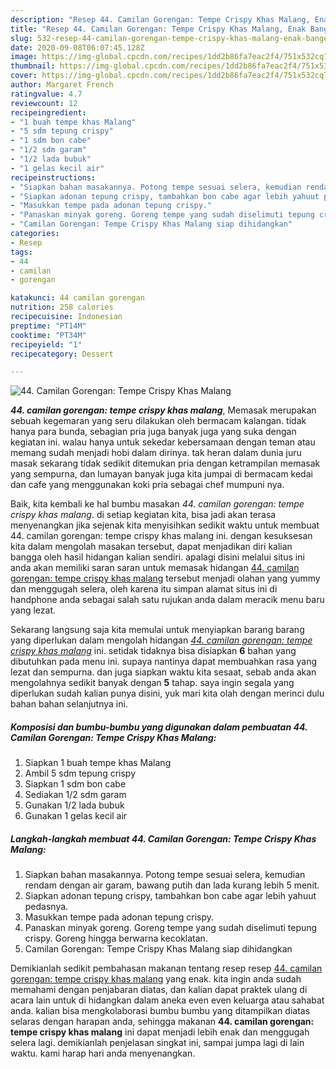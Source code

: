 ```yaml
---
description: "Resep 44. Camilan Gorengan: Tempe Crispy Khas Malang, Enak Banget"
title: "Resep 44. Camilan Gorengan: Tempe Crispy Khas Malang, Enak Banget"
slug: 532-resep-44-camilan-gorengan-tempe-crispy-khas-malang-enak-banget
date: 2020-09-08T06:07:45.128Z
image: https://img-global.cpcdn.com/recipes/1dd2b86fa7eac2f4/751x532cq70/44-camilan-gorengan-tempe-crispy-khas-malang-foto-resep-utama.jpg
thumbnail: https://img-global.cpcdn.com/recipes/1dd2b86fa7eac2f4/751x532cq70/44-camilan-gorengan-tempe-crispy-khas-malang-foto-resep-utama.jpg
cover: https://img-global.cpcdn.com/recipes/1dd2b86fa7eac2f4/751x532cq70/44-camilan-gorengan-tempe-crispy-khas-malang-foto-resep-utama.jpg
author: Margaret French
ratingvalue: 4.7
reviewcount: 12
recipeingredient:
- "1 buah tempe khas Malang"
- "5 sdm tepung crispy"
- "1 sdm bon cabe"
- "1/2 sdm garam"
- "1/2 lada bubuk"
- "1 gelas kecil air"
recipeinstructions:
- "Siapkan bahan masakannya. Potong tempe sesuai selera, kemudian rendam dengan air garam, bawang putih dan lada kurang lebih 5 menit."
- "Siapkan adonan tepung crispy, tambahkan bon cabe agar lebih yahuut pedasnya."
- "Masukkan tempe pada adonan tepung crispy."
- "Panaskan minyak goreng. Goreng tempe yang sudah diselimuti tepung crispy. Goreng hingga berwarna kecoklatan."
- "Camilan Gorengan: Tempe Crispy Khas Malang siap dihidangkan"
categories:
- Resep
tags:
- 44
- camilan
- gorengan

katakunci: 44 camilan gorengan 
nutrition: 258 calories
recipecuisine: Indonesian
preptime: "PT14M"
cooktime: "PT34M"
recipeyield: "1"
recipecategory: Dessert

---
```



![44. Camilan Gorengan: Tempe Crispy Khas Malang](https://img-global.cpcdn.com/recipes/1dd2b86fa7eac2f4/751x532cq70/44-camilan-gorengan-tempe-crispy-khas-malang-foto-resep-utama.jpg)

<b><i>44. camilan gorengan: tempe crispy khas malang</i></b>, Memasak merupakan sebuah kegemaran yang seru dilakukan oleh bermacam kalangan. tidak hanya para bunda, sebagian pria juga banyak juga yang suka dengan kegiatan ini. walau hanya untuk sekedar kebersamaan dengan teman atau memang sudah menjadi hobi dalam dirinya. tak heran dalam dunia juru masak sekarang tidak sedikit ditemukan pria dengan ketrampilan memasak yang sempurna, dan lumayan banyak juga kita jumpai di bermacam kedai dan cafe yang menggunakan koki pria sebagai chef mumpuni nya.

Baik, kita kembali ke hal bumbu masakan <i>44. camilan gorengan: tempe crispy khas malang</i>. di setiap kegiatan kita, bisa jadi akan terasa menyenangkan jika sejenak kita menyisihkan sedikit waktu untuk membuat 44. camilan gorengan: tempe crispy khas malang ini. dengan kesuksesan kita dalam mengolah masakan tersebut, dapat menjadikan diri kalian bangga oleh hasil hidangan kalian sendiri. apalagi disini melalui situs ini anda akan memiliki saran saran untuk memasak hidangan <u>44. camilan gorengan: tempe crispy khas malang</u> tersebut menjadi olahan yang yummy dan menggugah selera, oleh karena itu simpan alamat situs ini di handphone anda sebagai salah satu rujukan anda dalam meracik menu baru yang lezat.




Sekarang langsung saja kita memulai untuk menyiapkan barang barang yang diperlukan dalam mengolah hidangan <u><i>44. camilan gorengan: tempe crispy khas malang</i></u> ini. setidak tidaknya bisa disiapkan <b>6</b> bahan yang dibutuhkan pada menu ini. supaya nantinya dapat membuahkan rasa yang lezat dan sempurna. dan juga siapkan waktu kita sesaat, sebab anda akan mengolahnya sedikit banyak dengan <b>5</b> tahap. saya ingin segala yang diperlukan sudah kalian punya disini, yuk mari kita olah dengan merinci dulu bahan bahan selanjutnya ini.

<!--inarticleads1-->

##### Komposisi dan bumbu-bumbu yang digunakan dalam pembuatan 44. Camilan Gorengan: Tempe Crispy Khas Malang:

1. Siapkan 1 buah tempe khas Malang
1. Ambil 5 sdm tepung crispy
1. Siapkan 1 sdm bon cabe
1. Sediakan 1/2 sdm garam
1. Gunakan 1/2 lada bubuk
1. Gunakan 1 gelas kecil air




<!--inarticleads2-->

##### Langkah-langkah membuat 44. Camilan Gorengan: Tempe Crispy Khas Malang:

1. Siapkan bahan masakannya. Potong tempe sesuai selera, kemudian rendam dengan air garam, bawang putih dan lada kurang lebih 5 menit.
1. Siapkan adonan tepung crispy, tambahkan bon cabe agar lebih yahuut pedasnya.
1. Masukkan tempe pada adonan tepung crispy.
1. Panaskan minyak goreng. Goreng tempe yang sudah diselimuti tepung crispy. Goreng hingga berwarna kecoklatan.
1. Camilan Gorengan: Tempe Crispy Khas Malang siap dihidangkan




Demikianlah sedikit pembahasan makanan tentang resep resep <u>44. camilan gorengan: tempe crispy khas malang</u> yang enak. kita ingin anda sudah memahami dengan penjabaran diatas, dan kalian dapat praktek ulang di acara lain untuk di hidangkan dalam aneka even even keluarga atau sahabat anda. kalian bisa mengkolaborasi bumbu bumbu yang ditampilkan diatas selaras dengan harapan anda, sehingga makanan <b>44. camilan gorengan: tempe crispy khas malang</b> ini dapat menjadi lebih enak dan menggugah selera lagi. demikianlah penjelasan singkat ini, sampai jumpa lagi di lain waktu. kami harap hari anda menyenangkan.
